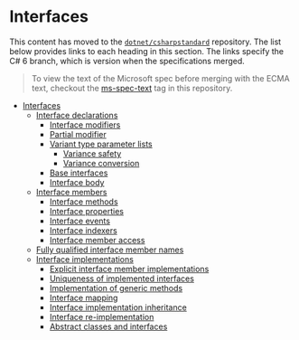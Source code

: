 # Interfaces

This content has moved to the [`dotnet/csharpstandard`](https://github.com/dotnet/csharpstandard) repository.
The list below provides links to each heading in this section. The links specify the C# 6 branch, which is version when the specifications merged.

> To view the text of the Microsoft spec before merging with the ECMA text, checkout the [ms-spec-text](https://github.com/dotnet/csharplang/releases/tag/ms-spec-text) tag in this repository.

- <a id="interfaces"></a>[Interfaces](https://github.com/dotnet/csharpstandard/blob/draft-v6/standard/interfaces.md#17-interfaces)
  - <a id="interface-declarations"></a>[Interface declarations](https://github.com/dotnet/csharpstandard/blob/draft-v6/standard/interfaces.md#172-interface-declarations)
    - <a id="interface-modifiers"></a>[Interface modifiers](https://github.com/dotnet/csharpstandard/blob/draft-v6/standard/interfaces.md#1722-interface-modifiers)
    - <a id="partial-modifier"></a>[Partial modifier](https://github.com/dotnet/csharpstandard/blob/draft-v6/standard/classes.md#1427-partial-declarations)
    - <a id="variant-type-parameter-lists"></a>[Variant type parameter lists](https://github.com/dotnet/csharpstandard/blob/draft-v6/standard/interfaces.md#1723-variant-type-parameter-lists)
      - <a id="variance-safety"></a>[Variance safety](https://github.com/dotnet/csharpstandard/blob/draft-v6/standard/interfaces.md#17232-variance-safety)
      - <a id="variance-conversion"></a>[Variance conversion](https://github.com/dotnet/csharpstandard/blob/draft-v6/standard/interfaces.md#17233-variance-conversion)
    - <a id="base-interfaces"></a>[Base interfaces](https://github.com/dotnet/csharpstandard/blob/draft-v6/standard/interfaces.md#1724-base-interfaces)
    - <a id="interface-body"></a>[Interface body](https://github.com/dotnet/csharpstandard/blob/draft-v6/standard/interfaces.md#173-interface-body)
  - <a id="interface-members"></a>[Interface members](https://github.com/dotnet/csharpstandard/blob/draft-v6/standard/interfaces.md#174-interface-members)
    - <a id="interface-methods"></a>[Interface methods](https://github.com/dotnet/csharpstandard/blob/draft-v6/standard/interfaces.md#1742-interface-methods)
    - <a id="interface-properties"></a>[Interface properties](https://github.com/dotnet/csharpstandard/blob/draft-v6/standard/interfaces.md#1743-interface-properties)
    - <a id="interface-events"></a>[Interface events](https://github.com/dotnet/csharpstandard/blob/draft-v6/standard/interfaces.md#1744-interface-events)
    - <a id="interface-indexers"></a>[Interface indexers](https://github.com/dotnet/csharpstandard/blob/draft-v6/standard/interfaces.md#1745-interface-indexers)
    - <a id="interface-member-access"></a>[Interface member access](https://github.com/dotnet/csharpstandard/blob/draft-v6/standard/interfaces.md#1746-interface-member-access)
  - <a id="fully-qualified-interface-member-names"></a>[Fully qualified interface member names](https://github.com/dotnet/csharpstandard/blob/draft-v6/standard/interfaces.md#175-qualified-interface-member-names)
  - <a id="interface-implementations"></a>[Interface implementations](https://github.com/dotnet/csharpstandard/blob/draft-v6/standard/interfaces.md#176-interface-implementations)
    - <a id="explicit-interface-member-implementations"></a>[Explicit interface member implementations](https://github.com/dotnet/csharpstandard/blob/draft-v6/standard/interfaces.md#1762-explicit-interface-member-implementations)
    - <a id="uniqueness-of-implemented-interfaces"></a>[Uniqueness of implemented interfaces](https://github.com/dotnet/csharpstandard/blob/draft-v6/standard/interfaces.md#1763-uniqueness-of-implemented-interfaces)
    - <a id="implementation-of-generic-methods"></a>[Implementation of generic methods](https://github.com/dotnet/csharpstandard/blob/draft-v6/standard/interfaces.md#1764-implementation-of-generic-methods)
    - <a id="interface-mapping"></a>[Interface mapping](https://github.com/dotnet/csharpstandard/blob/draft-v6/standard/interfaces.md#1765-interface-mapping)
    - <a id="interface-implementation-inheritance"></a>[Interface implementation inheritance](https://github.com/dotnet/csharpstandard/blob/draft-v6/standard/interfaces.md#1766-interface-implementation-inheritance)
    - <a id="interface-re-implementation"></a>[Interface re-implementation](https://github.com/dotnet/csharpstandard/blob/draft-v6/standard/interfaces.md#1767-interface-re-implementation)
    - <a id="abstract-classes-and-interfaces"></a>[Abstract classes and interfaces](https://github.com/dotnet/csharpstandard/blob/draft-v6/standard/interfaces.md#1768-abstract-classes-and-interfaces)
